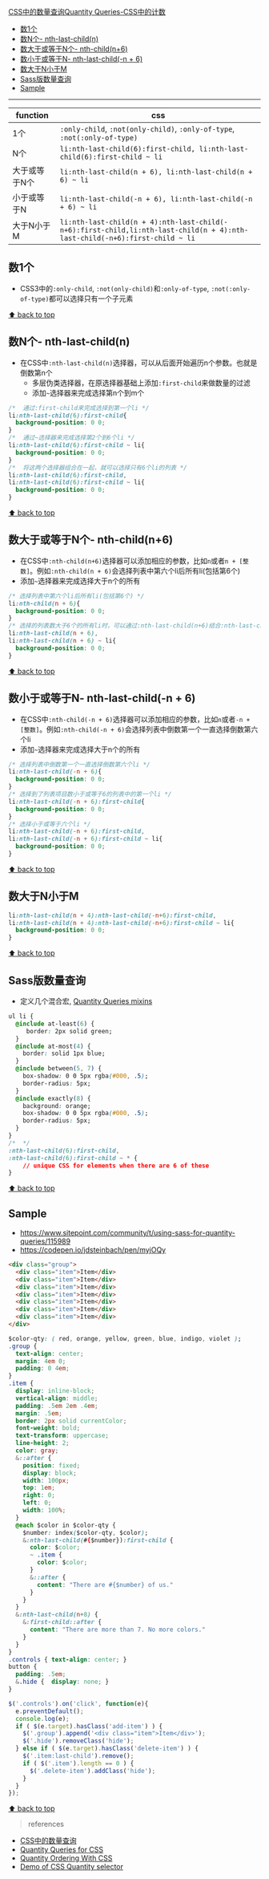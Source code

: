 [CSS中的数量查询Quantity Queries-CSS中的计数](#top)

- [数1个](#数1个)
- [数N个- nth-last-child(n)](#数n个--nth-last-childn)
- [数大于或等于N个- nth-child(n+6)](#数大于或等于n个--nth-childn6)
- [数小于或等于N- nth-last-child(-n + 6)](#数小于或等于n--nth-last-child-n--6)
- [数大于N小于M](#数大于n小于m)
- [Sass版数量查询](#sass版数量查询)
- [Sample](#sample)

---------------------------------------

|function|css|
|---|---|
|1个|`:only-child`, `:not(only-child)`, `:only-of-type`, `:not(:only-of-type)`|
|N个|`li:nth-last-child(6):first-child, li:nth-last-child(6):first-child ~ li`|
|大于或等于N个|`li:nth-last-child(n + 6), li:nth-last-child(n + 6) ~ li`|
|小于或等于N|`li:nth-last-child(-n + 6), li:nth-last-child(-n + 6) ~ li`|
|大于N小于M|`li:nth-last-child(n + 4):nth-last-child(-n+6):first-child,li:nth-last-child(n + 4):nth-last-child(-n+6):first-child ~ li`|

## 数1个

- CSS3中的`:only-child`, `:not(only-child)`和`:only-of-type`, `:not(:only-of-type)`都可以选择只有一个子元素

[⬆ back to top](#top)

## 数N个- nth-last-child(n)

- 在CSS中`:nth-last-child(n)`选择器，可以从后面开始遍历n个参数。也就是倒数第n个
  - 多层伪类选择器，在原选择器基础上添加`:first-child`来做数量的过滤
  - 添加`~`选择器来完成选择第n个到m个
  
```css
/*  通过:first-child来完成选择到第一个li */
li:nth-last-child(6):first-child{
  background-position: 0 0;
}
/*  通过~选择器来完成选择第2个到6个li */
li:nth-last-child(6):first-child ~ li{
  background-position: 0 0;
}
/*  将这两个选择器组合在一起，就可以选择只有6个li的列表 */
li:nth-last-child(6):first-child,
li:nth-last-child(6):first-child ~ li{
  background-position: 0 0;
}
```

[⬆ back to top](#top)

## 数大于或等于N个- nth-child(n+6)

- 在CSS中`:nth-child(n+6)`选择器可以添加相应的参数，比如`n`或者`n + [整数]`。例如`:nth-child(n + 6)`会选择列表中第六个li后所有li(包括第6个)
- 添加`~`选择器来完成选择大于n个的所有

```css
/* 选择列表中第六个li后所有li(包括第6个) */
li:nth-child(n + 6){
  background-position: 0 0;
}
/* 选择的列表数大于6个的所有li时，可以通过:nth-last-child(n+6)结合:nth-last-child(n + 6) ~ li完成 */
li:nth-last-child(n + 6),
li:nth-last-child(n + 6) ~ li{
  background-position: 0 0;
}
```

[⬆ back to top](#top)

## 数小于或等于N- nth-last-child(-n + 6)

- 在CSS中`:nth-child(-n + 6)`选择器可以添加相应的参数，比如`n`或者`-n + [整数]`。例如`:nth-child(-n + 6)`会选择列表中倒数第一个一直选择倒数第六个li
- 添加`~`选择器来完成选择大于n个的所有

```css
/* 选择列表中倒数第一个一直选择倒数第六个li */
li:nth-last-child(-n + 6){
  background-position: 0 0;
}
/* 选择到了列表项目数小于或等于6的列表中的第一个li */
li:nth-last-child(-n + 6):first-child{
  background-position: 0 0;
}
/* 选择小于或等于六个li */
li:nth-last-child(-n + 6):first-child,
li:nth-last-child(-n + 6):first-child ~ li{
  background-position: 0 0;
}
```

[⬆ back to top](#top)

## 数大于N小于M

```css
li:nth-last-child(n + 4):nth-last-child(-n+6):first-child,
li:nth-last-child(n + 4):nth-last-child(-n+6):first-child ~ li{
  background-position: 0 0;
}
```

[⬆ back to top](#top)

## Sass版数量查询

- 定义几个混合宏, [Quantity Queries mixins](https://github.com/danielguillan/quantity-queries)

```css
ul li {
  @include at-least(6) {
     border: 2px solid green;
  }
  @include at-most(4) {
    border: solid 1px blue;
  }
  @include between(5, 7) {
    box-shadow: 0 0 5px rgba(#000, .5);
    border-radius: 5px;
  }
  @include exactly(8) {
    background: orange;
    box-shadow: 0 0 5px rgba(#000, .5);
    border-radius: 5px;
  }
}
/*  */
:nth-last-child(6):first-child,
:nth-last-child(6):first-child ~ * {
    // unique CSS for elements when there are 6 of these
}
```

[⬆ back to top](#top)

## Sample

- https://www.sitepoint.com/community/t/using-sass-for-quantity-queries/115989
- https://codepen.io/jdsteinbach/pen/myjOQy

```html
<div class="group">
  <div class="item">Item</div>
  <div class="item">Item</div>
  <div class="item">Item</div>
  <div class="item">Item</div>
  <div class="item">Item</div>
  <div class="item">Item</div>
  <div class="item">Item</div>
</div>
```

```css
$color-qty: ( red, orange, yellow, green, blue, indigo, violet );
.group {
  text-align: center;
  margin: 4em 0;
  padding: 0 4em;
}
.item {
  display: inline-block;
  vertical-align: middle;
  padding: .5em 2em .4em;
  margin: .5em;
  border: 2px solid currentColor;
  font-weight: bold;
  text-transform: uppercase;
  line-height: 2;
  color: gray;
  &::after {
    position: fixed;
    display: block;
    width: 100px;
    top: 1em;
    right: 0;
    left: 0;
    width: 100%;
  }  
  @each $color in $color-qty {
    $number: index($color-qty, $color);
    &:nth-last-child(#{$number}):first-child {
      color: $color;
      ~ .item {
        color: $color;
      }
      &::after {
        content: "There are #{$number} of us."
      }
    }
  }
  &:nth-last-child(n+8) {
    &:first-child::after {
      content: "There are more than 7. No more colors."
    }
  }
}
.controls { text-align: center; }
button {
  padding: .5em;
  &.hide {  display: none; }
}
```

```javascript
$('.controls').on('click', function(e){
  e.preventDefault();
  console.log(e);
  if ( $(e.target).hasClass('add-item') ) {
    $('.group').append('<div class="item">Item</div>');
    $('.hide').removeClass('hide');
  } else if ( $(e.target).hasClass('delete-item') ) {
    $('.item:last-child').remove();
    if ( $('.item').length == 0 ) {
      $('.delete-item').addClass('hide');
    }
  }
});
```

[⬆ back to top](#top)

> references
- [CSS中的数量查询](https://www.cnblogs.com/qfly/p/4685801.html)
- [Quantity Queries for CSS](https://alistapart.com/article/quantity-queries-for-css/)
- [Quantity Ordering With CSS](https://www.smashingmagazine.com/2015/07/quantity-ordering-with-css/)
- [Demo of CSS Quantity selector](https://wow.techbrood.com/fiddle/6012)
